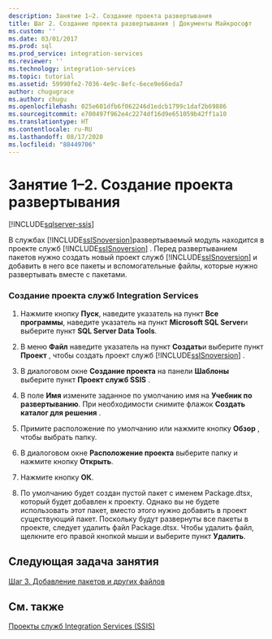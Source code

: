 ```yaml
---
description: Занятие 1–2. Создание проекта развертывания
title: Шаг 2. Создание проекта развертывания | Документы Майкрософт
ms.custom: ''
ms.date: 03/01/2017
ms.prod: sql
ms.prod_service: integration-services
ms.reviewer: ''
ms.technology: integration-services
ms.topic: tutorial
ms.assetid: 59990fe2-7036-4e9c-8efc-6ece9e66eda7
author: chugugrace
ms.author: chugu
ms.openlocfilehash: 025e601dfb6f062246d1edcb1799c1daf2b69886
ms.sourcegitcommit: e700497f962e4c2274df16d9e651059b42ff1a10
ms.translationtype: HT
ms.contentlocale: ru-RU
ms.lasthandoff: 08/17/2020
ms.locfileid: "88449706"
---
```

# <a name="lesson-1-2---creating-the-deployment-project"></a>Занятие 1–2. Создание проекта развертывания

[!INCLUDE[sqlserver-ssis](../includes/applies-to-version/sqlserver-ssis.md)]


В службах [!INCLUDE[ssISnoversion](../includes/ssisnoversion-md.md)]развертываемый модуль находится в проекте служб [!INCLUDE[ssISnoversion](../includes/ssisnoversion-md.md)] . Перед развертыванием пакетов нужно создать новый проект служб [!INCLUDE[ssISnoversion](../includes/ssisnoversion-md.md)] и добавить в него все пакеты и вспомогательные файлы, которые нужно развертывать вместе с пакетами.  
  
### <a name="to-create-the-integration-services-project"></a>Создание проекта служб Integration Services  
  
1.  Нажмите кнопку **Пуск**, наведите указатель на пункт **Все программы**, наведите указатель на пункт **Microsoft SQL Server**и выберите пункт **SQL Server Data Tools**.  
  
2.  В меню **Файл** наведите указатель на пункт **Создать**и выберите пункт **Проект** , чтобы создать проект служб [!INCLUDE[ssISnoversion](../includes/ssisnoversion-md.md)] .  
  
3.  В диалоговом окне **Создание проекта** на панели **Шаблоны** выберите пункт **Проект служб SSIS** .  
  
4.  В поле **Имя** измените заданное по умолчанию имя на **Учебник по развертыванию**. При необходимости снимите флажок **Создать каталог для решения** .  
  
5.  Примите расположение по умолчанию или нажмите кнопку **Обзор** , чтобы выбрать папку.  
  
6.  В диалоговом окне **Расположение проекта** выберите папку и нажмите кнопку **Открыть**.  
  
7.  Нажмите кнопку **ОК**.  
  
8.  По умолчанию будет создан пустой пакет с именем Package.dtsx, который будет добавлен к проекту. Однако вы не будете использовать этот пакет, вместо этого нужно добавить в проект существующий пакет. Поскольку будут развернуты все пакеты в проекте, следует удалить файл Package.dtsx. Чтобы удалить файл, щелкните его правой кнопкой мыши и выберите пункт **Удалить**.  
  
## <a name="next-task-in-lesson"></a>Следующая задача занятия  
[Шаг 3. Добавление пакетов и других файлов](../integration-services/lesson-1-3-adding-packages-and-other-files.md)  
  
## <a name="see-also"></a>См. также  
[Проекты служб Integration Services (SSIS)](~/integration-services/integration-services-ssis-projects-and-solutions.md)  
  
  
  

